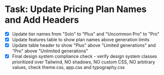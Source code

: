 # Task: Update Pricing Plan Names and Add Headers

- [x] Update tier names from "Solo" to "Plus" and "Uncommon Pro" to "Pro"
- [x] Update features table to show plan names above generation limits
- [x] Update table header to show "Plus" above "Limited generations" and "Pro" above "Unlimited generations"
- [x] Final design system compliance check - verify design system classes prioritized over Tailwind, NO shadows, NO custom CSS, NO arbitrary values, check theme.css, app.css and typography.css